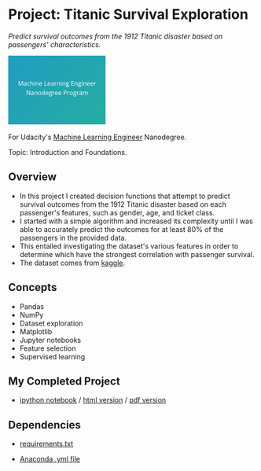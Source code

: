 # Project: Titanic Survival Exploration
*Predict survival outcomes from the 1912 Titanic disaster based on passengers' characteristics.*

<img src="https://github.com/jamesdellinger/machine_learning_nanodegree_titanic_practice_project/blob/master/mlndlogo.png" height="140">

For Udacity's [Machine Learning Engineer](https://www.udacity.com/course/machine-learning-engineer-nanodegree--nd009t) Nanodegree.

Topic: Introduction and Foundations.

## Overview
* In this project I created decision functions that attempt to predict survival outcomes from the 1912 Titanic disaster based on each passenger's features, such as gender, age, and ticket class.
* I started with a simple algorithm and increased its complexity until I was able to accurately predict the outcomes for at least 80% of the passengers in the provided data.
* This entailed investigating the dataset's various features in order to determine which have the strongest correlation with passenger survival.
* The dataset comes from [kaggle](https://www.kaggle.com/c/titanic/data).

## Concepts
* Pandas
* NumPy
* Dataset exploration
* Matplotlib
* Jupyter notebooks
* Feature selection
* Supervised learning

## My Completed Project
* [ipython notebook](https://github.com/jamesdellinger/machine_learning_nanodegree_titanic_practice_project/blob/master/titanic_survival_exploration.ipynb) / [html version](http://htmlpreview.github.com/?https://github.com/jamesdellinger/machine_learning_nanodegree_titanic_practice_project/blob/master/report.html) / [pdf version](https://github.com/jamesdellinger/machine_learning_nanodegree_titanic_practice_project/blob/master/titanic_survival_exploration.pdf)

## Dependencies
* [requirements.txt](https://github.com/jamesdellinger/machine_learning_nanodegree_titanic_practice_project/blob/master/requirements.txt)

* [Anaconda .yml file](https://github.com/jamesdellinger/machine_learning_nanodegree_titanic_practice_project/blob/master/titanic_practice_project.yml)

